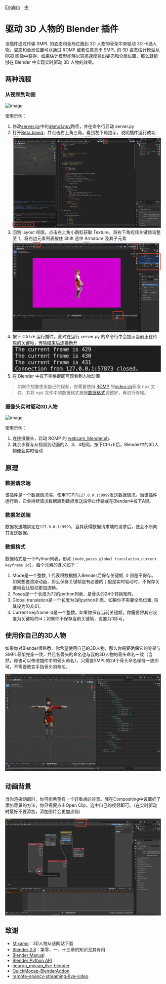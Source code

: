 [English](README.md)｜[中](README.zh_CN.md)

# 驱动 3D 人物的 Blender 插件

该插件通过传输 SMPL 的姿态和全局位置到 3D 人物的骨架中来驱动 3D 卡通人物。姿态和全局位置可以通过 ROMP 或者任意基于 SMPL 的 3D 姿态估计模型从 RGB 图像中获得。如果估计模型能够以较高速度输出姿态和全局位置，那么就能够在 Blender 中实现实时驱动 3D 人物的效果。

## 两种流程

### 从视频到动画

![image](demo/demo1.gif)

使用示例：

1. 修改[server.py](src/server.py)中的[demo1.npy](demo/demo1.npy)路径，并在命令行启动 server.py
2. 打开[Beta.blend](blender/Beta.blend)，并点击右上角三角，看到左下角提示，说明插件运行成功
   ![图 2](images/c52b11b344f633d7d60dd2c3a4fd8af0057c2a873f5868227e5c3e3b6c27b37f.png)
3. 回到 layout 视图，点击右上角小图标获取 Texture，将右下角视频关键帧调整至 1，将右边元素列表按住 Shift 选中 Armature 及其子元素
   ![图 3](images/6ecb42e47e9befecf4a6492e0dbeef3ee9fc2a545b8f708b37acf98a4fa508a9.png)
4. 按下 Ctrl+E 运行插件，此时在运行 server.py 的命令行中会提示当前正在传输的关键帧，传输结束后连接断开
   ![图 4](images/1a7a853daa25f17230482437550e1d94f22252f0b02807ab105eeb6a2bd8ae30.png)
5. 在 Blender 中按下空格键即可观看到人物动画

> 如果你想要使用自己的视频，你需要使用 [ROMP](<(https://github.com/Arthur151/ROMP)>) 的[video.sh](https://github.com/Arthur151/ROMP/blob/master/scripts/video.sh)获取 npz 文件，并将 npz 文件中的数据格式根据[数据格式](#数据格式)调整好，再进行传输。

### 摄像头实时驱动3D人物

![image](demo/demo2.gif)

使用示例：

1. 连接摄像头，启动 ROMP 的 [webcam_blender.sh](https://github.com/Arthur151/ROMP/blob/master/scripts/webcam_blender.sh).
2. 其余步骤与从视频到动画的2、3、4相同，按下Ctrl+E后，Blender中的3D人物便会实时驱动


## 原理

### 数据请求端

该插件是一个数据请求端，使用TCP向`127.0.0.1:9999`发送数据请求。当该插件运行后，它会持续请求数据直到数据发送端停止传输或在Blender中按下A键。

### 数据发送端

数据发送端绑定在`127.0.0.1:9999`，当其获得数据请求端的请求后，便会不断向其发送数据。

### 数据格式

数据格式是一个Python列表，形如 `[mode,poses,global translation,current keyframe id]`，每个元素的含义如下：

1. Mode是一个整数, 1 代表将数据插入Blender后保存关键帧, 0 则是不保存。 如果想要渲染动画，那么保存关键帧是有必要的；但是实时驱动时，不保存关键帧会让驱动更加流畅。
2. Poses是一个长度为72的python列表，是骨头的24个转换矩阵。
3. Global translation是一个长度为3的python列表。如果你不需要全局位置, 将其设为[0,0,0]。
4. Current keyframe id是一个整数。如果你保存当前关键帧，你需要将其它设置为关键帧的id；如果你不保存当前关键帧，设置为0即可。

## 使用你自己的3D人物

如果你对Blender很熟悉，你希望使用自己的3D人物，那么你需要确保它的骨架与SMPL骨架完全一致，并且各骨头的命名也与我的3D人物的骨头命名一致（当然，你也可以修改插件中的骨头命名）。只需要SMPL的24个骨头命名保持一致即可，不需要改变手指骨头的命名。

![图 3](/images/6b7e75964fd193b36ae58c94ddd99e6d234de6e085fb65d6f6691b476329b16c.png)
## 动画背景

当你渲染动画时，你可能希望有一个好看点的背景。我在Compositing中设置好了添加背景的方法，你只需要点击Open Clip，选中自己的视频即可。（在实时驱动时最好不要添加，添加图片会更加流畅）

![图 7](images/57480e4a863cb8f06bcb8581279a5669849d31a88ed17c6717422f707acdb0d3.png)  






## 致谢

- [Mixamo](https://www.mixamo.com/#/)：3D人物从该网站下载
- [Blender 2.8](https://www.bilibili.com/video/BV1T4411N7GE?spm_id_from=333.999.0.0)：第零、一、十三章的知识尤其有用
- [Blender Manual](https://docs.blender.org/manual/en/latest/)
- [Blender Python API](https://docs.blender.org/api/current/index.html)
- [neuron_mocap_live-blender](https://github.com/pnmocap/neuron_mocap_live-blender)
- [QuickMocap-BlenderAddon](https://github.com/vltmedia/QuickMocap-BlenderAddon)
- [remote-opencv-streaming-live-video](https://github.com/rena2damas/remote-opencv-streaming-live-video)

